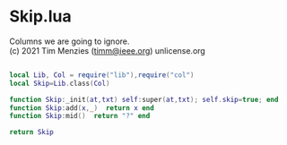 
# Skip.lua
Columns we are going to ignore.   
(c) 2021 Tim Menzies (timm@ieee.org) unlicense.org

```lua

local Lib, Col = require("lib"),require("col")
local Skip=Lib.class(Col)

function Skip:_init(at,txt) self:super(at,txt); self.skip=true; end
function Skip:add(x,_)  return x end
function Skip:mid()  return "?" end

return Skip
```
